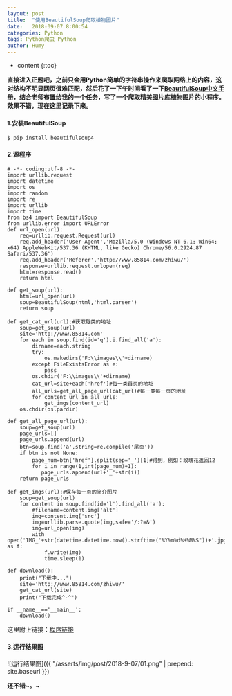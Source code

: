 ```yaml
---
layout: post
title:  "使用BeautifulSoup爬取植物图片"
date:   2018-09-07 8:00:54
categories: Python
tags: Python爬虫 Python
author: Humy
---
```

* content
{:toc}




**直接进入正题吧，之前只会用Python简单的字符串操作来爬取网络上的内容，这对结构不明显网页很难匹配，然后花了一下午时间看了一下[BeautifulSoup中文手册](http://docs.pythontab.com/beautifulsoup4/)，结合老师布置给我的一个任务，写了一个爬取[精美图片库](http://www.85814.com/zhiwu/)植物图片的小程序。效果不错，现在这里记录下来。**

#### 1.安装BeautifulSoup

`$ pip install beautifulsoup4`

#### 2.源程序

```
# -*- coding:utf-8 -*-
import urllib.request
import datetime
import os
import random
import re
import urllib
import time
from bs4 import BeautifulSoup
from urllib.error import URLError
def url_open(url):
    req=urllib.request.Request(url)
    req.add_header('User-Agent','Mozilla/5.0 (Windows NT 6.1; Win64; x64) AppleWebKit/537.36 (KHTML, like Gecko) Chrome/56.0.2924.87 Safari/537.36')
    req.add_header('Referer','http://www.85814.com/zhiwu/')
    response=urllib.request.urlopen(req)
    html=response.read()
    return html

def get_soup(url):
    html=url_open(url)
    soup=BeautifulSoup(html,'html.parser')
    return soup

def get_cat_url(url):#获取每类的地址
    soup=get_soup(url)
    site='http://www.85814.com'
    for each in soup.find(id='q').i.find_all('a'):
        dirname=each.string
        try:
            os.makedirs('F:\\images\\'+dirname)
        except FileExistsError as e:
            pass
        os.chdir('F:\\images\\'+dirname)
        cat_url=site+each['href']#每一类首页的地址
        all_urls=get_all_page_url(cat_url)#每一类每一页的地址
        for content_url in all_urls:
            get_imgs(content_url)
    os.chdir(os.pardir)

def get_all_page_url(url):
    soup=get_soup(url)
    page_urls=[]
    page_urls.append(url)
    btn=soup.find('a',string=re.compile('尾页'))
    if btn is not None:
        page_num=btn['href'].split(sep='_')[1]#得到，例如：玫瑰花返回12
        for i in range(1,int(page_num)+1):
           page_urls.append(url+'_'+str(i))
    return page_urls

def get_imgs(url):#保存每一页的简介图片
    soup=get_soup(url)
    for content in soup.find(id='l').find_all('a'):
        #filename=content.img['alt']
        img=content.img['src']
        img=urllib.parse.quote(img,safe='/:?=&')
        img=url_open(img)
        with open('IMG_'+str(datetime.datetime.now().strftime("%Y%m%d%H%M%S"))+'.jpg','wb') as f:
            f.write(img)
            time.sleep(1)

def download():
    print("下载中...")
    site='http://www.85814.com/zhiwu/'
    get_cat_url(site)
    print("下载完成^-^")

if __name__=='__main__':
    download()

```

这里附上链接：[程序链接](https://github.com/humyue/PySpiderDemo)

#### 3.运行结果图

![运行结果图]({{ "/asserts/img/post/2018-9-07/01.png" | prepend: site.baseurl }})

**还不错~。~**